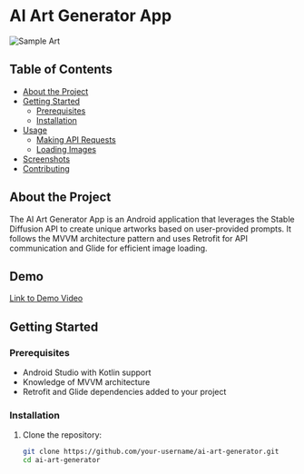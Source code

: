# AI Art Generator App

![Sample Art]([sample_art.png](https://cdn.stablediffusionapi.com/generations/c9fc3626-12b8-4761-a271-1954d444c849-0.png))

## Table of Contents

- [About the Project](#about-the-project)
- [Getting Started](#getting-started)
  - [Prerequisites](#prerequisites)
  - [Installation](#installation)
- [Usage](#usage)
  - [Making API Requests](#making-api-requests)
  - [Loading Images](#loading-images)
- [Screenshots](#screenshots)
- [Contributing](#contributing)

## About the Project

The AI Art Generator App is an Android application that leverages the Stable Diffusion API to create unique artworks based on user-provided prompts. It follows the MVVM architecture pattern and uses Retrofit for API communication and Glide for efficient image loading.

## Demo

[Link to Demo Video](https://your-demo-video-link.com)

## Getting Started

### Prerequisites

- Android Studio with Kotlin support
- Knowledge of MVVM architecture
- Retrofit and Glide dependencies added to your project

### Installation

1. Clone the repository:

   ```bash
   git clone https://github.com/your-username/ai-art-generator.git
   cd ai-art-generator
